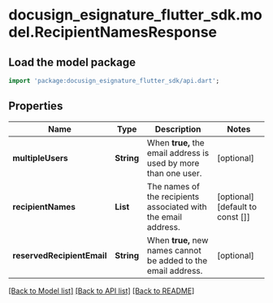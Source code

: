# docusign_esignature_flutter_sdk.model.RecipientNamesResponse

## Load the model package
```dart
import 'package:docusign_esignature_flutter_sdk/api.dart';
```

## Properties
Name | Type | Description | Notes
------------ | ------------- | ------------- | -------------
**multipleUsers** | **String** | When **true,** the email address is used by more than one user. | [optional] 
**recipientNames** | **List<String>** | The names of the recipients associated with the email address. | [optional] [default to const []]
**reservedRecipientEmail** | **String** | When **true,** new names cannot be added to the email address. | [optional] 

[[Back to Model list]](../README.md#documentation-for-models) [[Back to API list]](../README.md#documentation-for-api-endpoints) [[Back to README]](../README.md)


